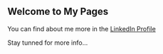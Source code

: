 ## Welcome to My Pages

You can find about me more in the [LinkedIn Profile](https://linkedin.com/in/suresh-arumugam-120391)

Stay tunned for more info...

